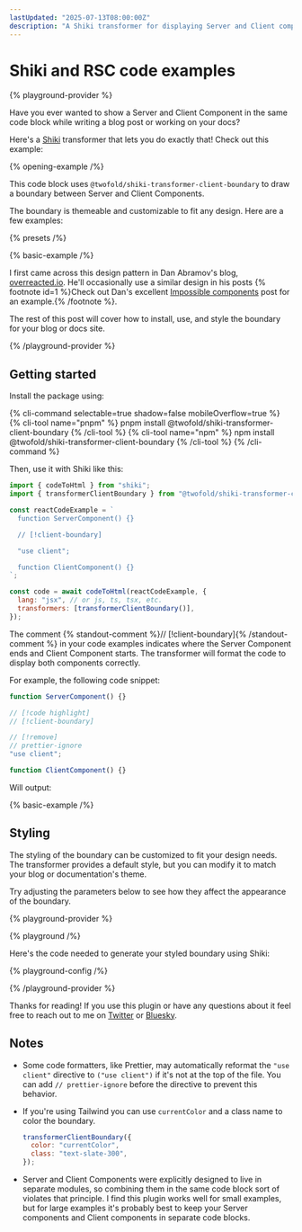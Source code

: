 ```yaml
---
lastUpdated: "2025-07-13T08:00:00Z"
description: "A Shiki transformer for displaying Server and Client components."
---
```


# Shiki and RSC code examples

{% playground-provider %}

Have you ever wanted to show a Server and Client Component in the same code block while writing a blog post or working on your docs?

Here's a [Shiki](https://shiki.style/) transformer that lets you do exactly that! Check out this example:

{% opening-example /%}

This code block uses `@twofold/shiki-transformer-client-boundary` to draw a boundary between Server and Client Components.

The boundary is themeable and customizable to fit any design. Here are a few examples:

{% presets /%}

{% basic-example /%}

I first came across this design pattern in Dan Abramov's blog, [overreacted.io](https://overreacted.io/). He'll occasionally use a similar design in his posts {% footnote id=1 %}Check out Dan's excellent [Impossible components](https://overreacted.io/impossible-components/) post for an example.{% /footnote %}.

The rest of this post will cover how to install, use, and style the boundary for your blog or docs site.

{% /playground-provider %}

## Getting started

Install the package using:

{% cli-command selectable=true shadow=false mobileOverflow=true %}
{% cli-tool name="pnpm" %}
pnpm install @twofold/shiki-transformer-client-boundary
{% /cli-tool %}
{% cli-tool name="npm" %}
npm install @twofold/shiki-transformer-client-boundary
{% /cli-tool %}
{% /cli-command %}

Then, use it with Shiki like this:

```js {% isClientBoundaryEnabled=false %}
import { codeToHtml } from "shiki";
import { transformerClientBoundary } from "@twofold/shiki-transformer-client-boundary";

const reactCodeExample = `
  function ServerComponent() {}

  // [!client-boundary]

  "use client";

  function ClientComponent() {}
`;

const code = await codeToHtml(reactCodeExample, {
  lang: "jsx", // or js, ts, tsx, etc.
  transformers: [transformerClientBoundary()],
});
```

The comment {% standout-comment %}// [!client-boundary]{% /standout-comment %} in your code examples indicates where the Server Component ends and Client Component starts. The transformer will format the code to display both components correctly.

For example, the following code snippet:

```jsx {% isClientBoundaryEnabled=false %}
function ServerComponent() {}

// [!code highlight]
// [!client-boundary]

// [!remove]
// prettier-ignore
"use client";

function ClientComponent() {}
```

Will output:

{% basic-example /%}

## Styling

The styling of the boundary can be customized to fit your design needs. The transformer provides a default style, but you can modify it to match your blog or documentation's theme.

Try adjusting the parameters below to see how they affect the appearance of the boundary.

{% playground-provider %}

{% playground /%}

Here's the code needed to generate your styled boundary using Shiki:

{% playground-config /%}

{% /playground-provider %}

Thanks for reading! If you use this plugin or have any questions about it feel free to reach out to me on [Twitter](https://x.com/ryantotweets) or [Bluesky](https://bsky.app/profile/ryantoron.to).

## Notes

- Some code formatters, like Prettier, may automatically reformat the `"use client"` directive to `("use client")` if it's not at the top of the file. You can add `// prettier-ignore` before the directive to prevent this behavior.

- If you're using Tailwind you can use `currentColor` and a class name to color the boundary.

  ```js
  transformerClientBoundary({
    color: "currentColor",
    class: "text-slate-300",
  });
  ```

- Server and Client Components were explicitly designed to live in separate modules, so combining them in the same code block sort of violates that principle. I find this plugin works well for small examples, but for large examples it's probably best to keep your Server components and Client components in separate code blocks.
